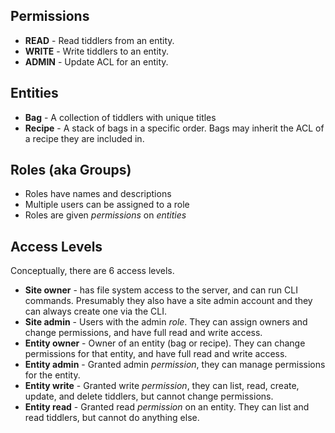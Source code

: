 
## Permissions

- **READ** - Read tiddlers from an entity.
- **WRITE** - Write tiddlers to an entity.
- **ADMIN** - Update ACL for an entity.

## Entities

- **Bag** - A collection of tiddlers with unique titles
- **Recipe** - A stack of bags in a specific order. Bags may inherit the ACL of a recipe they are included in. 

## Roles (aka Groups)

- Roles have names and descriptions
- Multiple users can be assigned to a role
- Roles are given *permissions* on *entities*

## Access Levels

Conceptually, there are 6 access levels.

- **Site owner** - has file system access to the server, and can run CLI commands. Presumably they also have a site admin account and they can always create one via the CLI.
- **Site admin** - Users with the admin *role*. They can assign owners and change permissions, and have full read and write access.
- **Entity owner** - Owner of an entity (bag or recipe). They can change permissions for that entity, and have full read and write access.
- **Entity admin** - Granted admin *permission*, they can manage permissions for the entity. 
- **Entity write** - Granted write *permission*, they can list, read, create, update, and delete tiddlers, but cannot change permissions. 
- **Entity read** - Granted read *permission* on an entity. They can list and read tiddlers, but cannot do anything else. 
